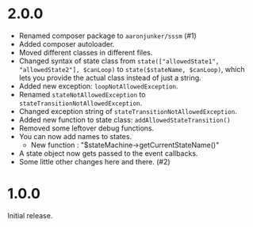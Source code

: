 # 2.0.0
* Renamed composer package to `aaronjunker/sssm` (#1)
* Added composer autoloader.
* Moved different classes in different files.
* Changed syntax of state class from `state(["allowedState1", "allowedState2"], $canLoop)` to `state($stateName, $canLoop)`, which lets you provide the actual class instead of just a string.
* Added new exception: `loopNotAllowedException`.
* Renamed `stateNotAllowedException` to `stateTransitionNotAllowedException`.
* Changed exception string of `stateTransitionNotAllowedException`.
* Added new function to state class: `addAllowedStateTransition()`
* Removed some leftover debug functions.
* You can now add names to states.
  * New function : "$stateMachine->getCurrentStateName()"
* A state object  now gets passed to the event callbacks.
* Some little other changes here and there. (#2)

# 1.0.0
Initial release.